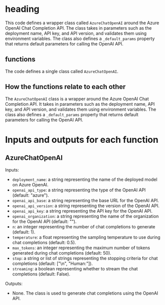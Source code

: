 # heading
This code defines a wrapper class called `AzureChatOpenAI` around the Azure OpenAI Chat Completion API. The class takes in parameters such as the deployment name, API key, and API version, and validates them using environment variables. The class also defines a `_default_params` property that returns default parameters for calling the OpenAI API.

## functions
The code defines a single class called `AzureChatOpenAI`.

## How the functions relate to each other
The `AzureChatOpenAI` class is a wrapper around the Azure OpenAI Chat Completion API. It takes in parameters such as the deployment name, API key, and API version, and validates them using environment variables. The class also defines a `_default_params` property that returns default parameters for calling the OpenAI API.

# Inputs and outputs for each function
## AzureChatOpenAI
Inputs:
- `deployment_name`: a string representing the name of the deployed model on Azure OpenAI.
- `openai_api_type`: a string representing the type of the OpenAI API (default: "azure").
- `openai_api_base`: a string representing the base URL for the OpenAI API.
- `openai_api_version`: a string representing the version of the OpenAI API.
- `openai_api_key`: a string representing the API key for the OpenAI API.
- `openai_organization`: a string representing the name of the organization for the OpenAI API (default: "").
- `n`: an integer representing the number of chat completions to generate (default: 1).
- `temperature`: a float representing the sampling temperature to use during chat completions (default: 0.5).
- `max_tokens`: an integer representing the maximum number of tokens generated during chat completions (default: 50).
- `stop`: a string or list of strings representing the stopping criteria for chat completions (default: ["\n", "Human:"]).
- `streaming`: a boolean representing whether to stream the chat completions (default: False).

Outputs:
- None. The class is used to generate chat completions using the OpenAI API.

